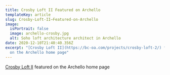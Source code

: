 ```yaml
---
title: Crosby Loft II Featured on Archello
templateKey: article
slug: Crosby-Loft-II–Featured-on-Archello
image:
  isPortrait: false
  image: archello-crosby.jpg
  alt: Soho loft architecture architect in Archello
date: 2020-12-10T21:40:40.356Z
excerpt: "[Crosby Loft II](https://bc-oa.com/projects/crosby-loft-2/) featured
  on the Archello home page"
---
```

[Crosby Loft II](https://bc-oa.com/projects/crosby-loft-2/) featured on the Archello home page